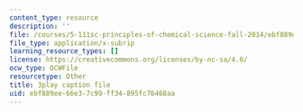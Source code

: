 ```yaml
---
content_type: resource
description: ''
file: /courses/5-111sc-principles-of-chemical-science-fall-2014/ebf889ee66e37c99ff34895fc76468aa_S5UKjrfJiL8.srt
file_type: application/x-subrip
learning_resource_types: []
license: https://creativecommons.org/licenses/by-nc-sa/4.0/
ocw_type: OCWFile
resourcetype: Other
title: 3play caption file
uid: ebf889ee-66e3-7c99-ff34-895fc76468aa
---
```

